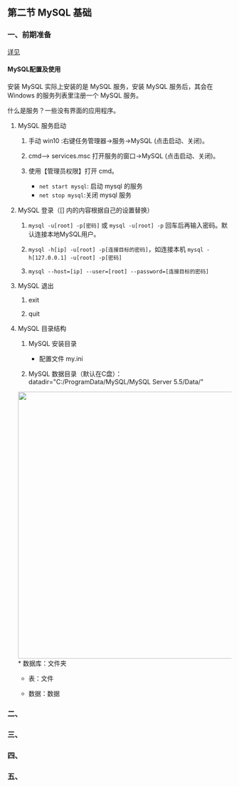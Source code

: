 ## 第二节 MySQL 基础

### 一、前期准备

[详见](https://www.cnblogs.com/miaomiaowu/p/13181595.html#autoid-h2-3-0-0)

#### MySQL配置及使用

安装 MySQL 实际上安装的是 MySQL 服务，安装 MySQL 服务后，其会在 Windows 的服务列表里注册一个 MySQL 服务。

什么是服务？一些没有界面的应用程序。

1. MySQL 服务启动

      1. 手动 win10 :右键任务管理器->服务->MySQL (点击启动、关闭)。

      2. cmd--> services.msc  打开服务的窗口->MySQL (点击启动、关闭)。

      3. 使用【管理员权限】打开 cmd。
         - `net start mysql`: 启动 mysql 的服务
         - `net stop mysql`:关闭 mysql 服务

2. MySQL 登录（[] 内的内容根据自己的设置替换）

      1. `mysql -u[root] -p[密码]` 或 `mysql -u[root] -p` 回车后再输入密码。默认连接本地MySQL用户。

      2. `mysql -h[ip] -u[root] -p[连接目标的密码]`，如连接本机 `mysql -h[127.0.0.1] -u[root] -p[密码]`

      3. `mysql --host=[ip] --user=[root] --password=[连接目标的密码]`

3. MySQL 退出

      1. exit

      2. quit


4. MySQL 目录结构

      1. MySQL 安装目录
         - 配置文件 my.ini

      2. MySQL 数据目录（默认在C盘）：datadir="C:/ProgramData/MySQL/MySQL Server 5.5/Data/"
      <img src="https://img2020.cnblogs.com/blog/2051825/202007/2051825-20200703002216759-1973715416.bmp" width=600>
   * 数据库：文件夹
     
   * 表：文件
     
   * 数据：数据

### 二、


### 三、



### 四、




### 五、